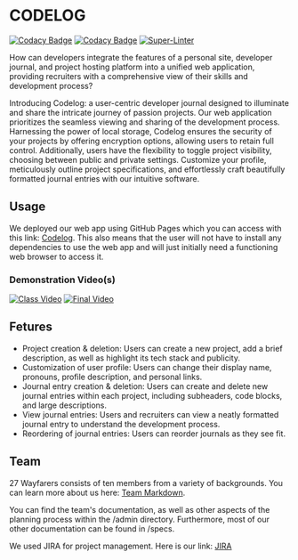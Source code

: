# CODELOG

[![Codacy Badge](https://app.codacy.com/project/badge/Grade/8d725010d37a477684db11331ee95641)](https://app.codacy.com/gh/cse110-sp24-group27/cse110-sp24-group27/dashboard?utm_source=gh&utm_medium=referral&utm_content=&utm_campaign=Badge_grade)
[![Codacy Badge](https://app.codacy.com/project/badge/Coverage/8d725010d37a477684db11331ee95641)](https://app.codacy.com/gh/cse110-sp24-group27/cse110-sp24-group27/dashboard?utm_source=gh&utm_medium=referral&utm_content=&utm_campaign=Badge_coverage)
[![Super-Linter](https://github.com/cse110-sp24-group27/cse110-sp24-group27/actions/workflows/super-linter.yml/badge.svg)](https://github.com/marketplace/actions/super-linter)

How can developers integrate the features of a personal site, developer journal, and project hosting platform into a unified web application, providing recruiters with a comprehensive view of their skills and development process?

Introducing Codelog: a user-centric developer journal designed to illuminate and share the intricate journey of passion projects. Our web application prioritizes the seamless viewing and sharing of the development process. Harnessing the power of local storage, Codelog ensures the security of your projects by offering encryption options, allowing users to retain full control.
Additionally, users have the flexibility to toggle project visibility, choosing between public and private settings. Customize your profile, meticulously outline project specifications, and effortlessly craft beautifully formatted journal entries with our intuitive software.

## Usage
We deployed our web app using GitHub Pages which you can access with this link: [Codelog](https://cse110-sp24-group27.github.io/cse110-sp24-group27/home_projects_page.html). This also means that the user will not have to install any dependencies to use the web app and will just initially need a functioning web browser to access it.

### Demonstration Video(s)
[![Class Video](https://img.youtube.com/vi/YOUTUBE_VIDEO_ID/0.jpg)](https://www.youtube.com/watch?v=YOUTUBE_VIDEO_ID)
[![Final Video](https://img.youtube.com/vi/YOUTUBE_VIDEO_ID/0.jpg)](https://www.youtube.com/watch?v=YOUTUBE_VIDEO_ID)

## Fetures
- Project creation & deletion: Users can create a new project, add a brief description, as well as highlight its tech stack and publicity.
- Customization of user profile: Users can change their display name, pronouns, profile description, and personal links.
- Journal entry creation & deletion: Users can create and delete new journal entries within each project, including subheaders, code blocks, and large descriptions.
- View journal entries: Users and recruiters can view a neatly formatted journal entry to understand the development process.
- Reordering of journal entries: Users can reorder journals as they see fit.

## Team
27 Wayfarers consists of ten members from a variety of backgrounds. You can learn more about us here: [Team Markdown](admin/team.md).

You can find the team's documentation, as well as other aspects of the planning process within the /admin directory. Furthermore, most of our other documentation can be found in /specs.

We used JIRA for project management. Here is our link: [JIRA](https://27wayfarers.atlassian.net/jira/software/projects/KAN/boards/1?atlOrigin=eyJpIjoiMWNiZTc3NWZjOGIyNDFjZDkxMDAwMTQ3YjEyZDVlMDYiLCJwIjoiaiJ9)


